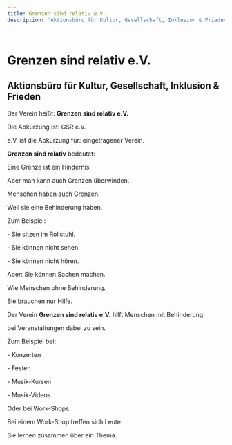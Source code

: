 ```yaml
---
title: Grenzen sind relativ e.V.
description: 'Aktionsbüro für Kultur, Gesellschaft, Inklusion & Frieden '

---
```

# Grenzen sind relativ e.V.

## Aktionsbüro für Kultur, Gesellschaft, Inklusion & Frieden

Der Verein heißt: **Grenzen sind relativ e.V.**

Die Abkürzung ist: GSR e.V.

e.V. ist die Abkürzung für: eingetragener Verein.

**Grenzen sind relativ** bedeutet:

Eine Grenze ist ein Hindernis.

Aber man kann auch Grenzen überwinden.

Menschen haben auch Grenzen.

Weil sie eine Behinderung haben.

Zum Beispiel:

\- Sie sitzen im Rollstuhl.

\- Sie können nicht sehen.

\- Sie können nicht hören.

Aber: Sie können Sachen machen.

Wie Menschen ohne Behinderung.

Sie brauchen nur Hilfe.

Der Verein **Grenzen sind relativ e.V.** hilft Menschen mit Behinderung,

bei Veranstaltungen dabei zu sein.

Zum Beispiel bei:

\- Konzerten

\- Festen

\- Musik-Kursen

\- Musik-Videos

Oder bei Work-Shops.

Bei einem Work-Shop treffen sich Leute.

Sie lernen zusammen über ein Thema.